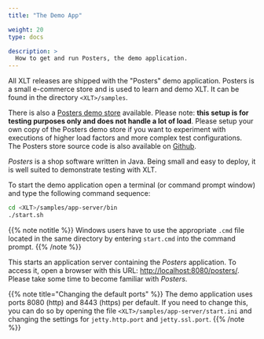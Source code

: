 ```yaml
---
title: "The Demo App"

weight: 20
type: docs

description: >
  How to get and run Posters, the demo application.
---
```


All XLT releases are shipped with the "Posters" demo application. Posters is a small e-commerce store and is used to learn and demo XLT. It can be found in the directory `<XLT>/samples`.

There is also a <a href="https://35.184.136.113:8443/posters/" target="_blank">Posters demo store</a> available. Please note: **this setup is for testing purposes only and does not handle a lot of load**. Please setup your own copy of the Posters demo store if you want to experiment with executions of higher load factors and more complex test configurations. The Posters store source code is also available on <a href="https://github.com/Xceptance/posters-demo-store" target="_blank">Github</a>.

*Posters* is a shop software written in Java. Being small and easy to deploy, it is well suited to demonstrate testing with XLT.

To start the demo application open a terminal (or command prompt window) and type the following command sequence:

```bash
cd <XLT>/samples/app-server/bin
./start.sh
```

{{% note notitle %}}
Windows users have to use the appropriate `.cmd` file located in the same directory by entering `start.cmd` into the command prompt.
{{% /note %}}

This starts an application server containing the *Posters* application. To access it, open a browser with this URL: <http://localhost:8080/posters/>. Please take some time to become familiar with *Posters*.

{{% note title="Changing the default ports" %}}
The demo application uses ports 8080 (http) and 8443 (https) per default. If you need to change this, you can do so by opening the file `<XLT>/samples/app-server/start.ini` and changing the settings for `jetty.http.port` and `jetty.ssl.port`.
{{% /note %}}